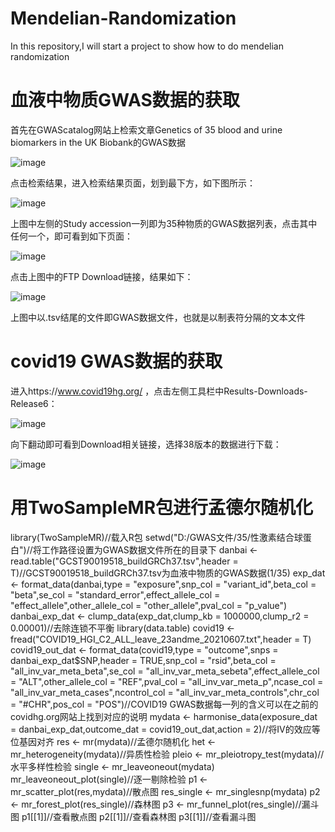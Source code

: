 # Mendelian-Randomization
In this repository,I will start a project to show how to do mendelian randomization

# 血液中物质GWAS数据的获取

首先在GWAScatalog网站上检索文章Genetics of 35 blood and urine biomarkers in the UK Biobank的GWAS数据

![image](https://user-images.githubusercontent.com/105405121/174446161-7098d670-408b-480d-8544-c4ea505b9efd.png)

点击检索结果，进入检索结果页面，划到最下方，如下图所示：

![image](https://user-images.githubusercontent.com/105405121/174446695-2004020f-ea10-4672-b7c5-0f78e17efe07.png)

上图中左侧的Study accession一列即为35种物质的GWAS数据列表，点击其中任何一个，即可看到如下页面：

![image](https://user-images.githubusercontent.com/105405121/174446851-44324de3-b453-438c-9f69-78a2ab7198d5.png)

点击上图中的FTP Download链接，结果如下：

![image](https://user-images.githubusercontent.com/105405121/174446887-44a91bbd-4e7e-4ea9-b152-366f902b2cba.png)

上图中以.tsv结尾的文件即GWAS数据文件，也就是以制表符分隔的文本文件

# covid19 GWAS数据的获取

进入https://www.covid19hg.org/ ，点击左侧工具栏中Results-Downloads-Release6：

![image](https://user-images.githubusercontent.com/105405121/174447117-b99241a7-7c1d-4f6d-bb67-f25c3a272f02.png)

向下翻动即可看到Download相关链接，选择38版本的数据进行下载：

![image](https://user-images.githubusercontent.com/105405121/174447145-bf699c33-c802-4a3a-9011-0289938a41bf.png)

# 用TwoSampleMR包进行孟德尔随机化

library(TwoSampleMR)//载入R包
setwd("D:/GWAS文件/35/性激素结合球蛋白")//将工作路径设置为GWAS数据文件所在的目录下
danbai <- read.table("GCST90019518_buildGRCh37.tsv",header = T)//GCST90019518_buildGRCh37.tsv为血液中物质的GWAS数据(1/35)
exp_dat <- format_data(danbai,type = "exposure",snp_col = "variant_id",beta_col = "beta",se_col = "standard_error",effect_allele_col = "effect_allele",other_allele_col = "other_allele",pval_col = "p_value")
danbai_exp_dat <- clump_data(exp_dat,clump_kb = 1000000,clump_r2 = 0.00001)//去除连锁不平衡
library(data.table)
covid19 <- fread("COVID19_HGI_C2_ALL_leave_23andme_20210607.txt",header = T)
covid19_out_dat <- format_data(covid19,type = "outcome",snps = danbai_exp_dat$SNP,header = TRUE,snp_col = "rsid",beta_col = "all_inv_var_meta_beta",se_col = "all_inv_var_meta_sebeta",effect_allele_col = "ALT",other_allele_col = "REF",pval_col = "all_inv_var_meta_p",ncase_col = "all_inv_var_meta_cases",ncontrol_col = "all_inv_var_meta_controls",chr_col = "#CHR",pos_col = "POS")//COVID19 GWAS数据每一列的含义可以在之前的covidhg.org网站上找到对应的说明
mydata <- harmonise_data(exposure_dat = danbai_exp_dat,outcome_dat = covid19_out_dat,action = 2)//将IV的效应等位基因对齐
res <- mr(mydata)//孟德尔随机化
het <- mr_heterogeneity(mydata)//异质性检验
pleio <- mr_pleiotropy_test(mydata)//水平多样性检验
single <- mr_leaveoneout(mydata)
mr_leaveoneout_plot(single)//逐一剔除检验
p1 <- mr_scatter_plot(res,mydata)//散点图
res_single <- mr_singlesnp(mydata)
p2 <- mr_forest_plot(res_single)//森林图
p3 <- mr_funnel_plot(res_single)//漏斗图
p1[[1]]//查看散点图
p2[[1]]//查看森林图
p3[[1]]//查看漏斗图

